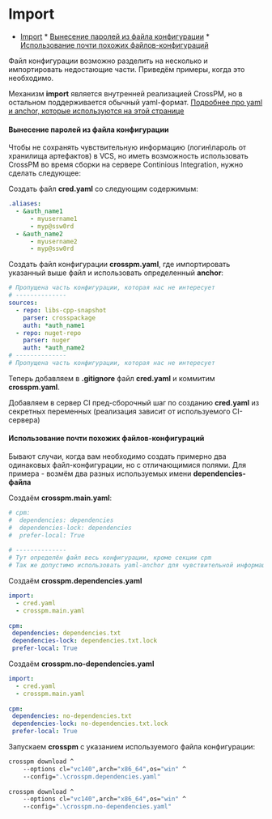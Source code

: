 Import
=======
<!--ts-->
   * [Import](#import)
            * [Вынесение паролей из файла конфигурации](#вынесение-паролей-из-файла-конфигурации)
            * [Использование почти похожих файлов-конфигураций](#использование-почти-похожих-файлов-конфигураций)

<!-- Added by: aburov, at: 2019-01-16T17:11+07:00 -->

<!--te-->

Файл конфигурации  возможно разделить на несколько и импортировать недостающие части. Приведём примеры, когда это необходимо.

Механизм **import** является внутренней реализацией CrossPM, но в остальном поддерживается обычный yaml-формат. [Подробнее про yaml и anchor, которые используются на этой странице](https://learnxinyminutes.com/docs/yaml/)

#### Вынесение паролей из файла конфигурации
Чтобы не сохранять чувствительную информацию (логин\пароль от хранилища артефактов) в VCS, но иметь возможность использовать CrossPM во время сборки на сервере Continious Integration, нужно сделать следующее:

Создать файл **cred.yaml** со следующим содержимым:
```yaml
.aliases:
  - &auth_name1
      - myusername1
      - myp@ssw0rd
  - &auth_name2
      - myusername2
      - myp@ssw0rd
```

Создать файл конфигурации **crosspm.yaml**, где импортировать указанный выше файл и использовать определенный **anchor**:
```yaml
# Пропущена часть конфигурации, которая нас не интересует
# --------------
sources:
  - repo: libs-cpp-snapshot
    parser: crosspackage
    auth: *auth_name1
  - repo: nuget-repo
    parser: nuger
    auth: *auth_name2
# --------------
# Пропущена часть конфигурации, которая нас не интересует
```

Теперь добавляем в **.gitignore** файл **cred.yaml** и коммитим **crosspm.yaml**.

Добавляем в сервер CI пред-сборочный шаг по созданию **cred.yaml** из секретных переменных (реализация зависит от используемого CI-сервера)

#### Использование почти похожих файлов-конфигураций
Бывают случаи, когда вам необходимо создать примерно два одинаковых файл-конфигурации, но с отличающимися полями. Для примера - возмём два разных используемых имени **dependencies-файла**

Создаём **crosspm.main.yaml**:
```yaml
# cpm:
#  dependencies: dependencies
#  dependencies-lock: dependencies
#  prefer-local: True
  
# --------------
# Тут определён файл весь конфигурации, кроме секции cpm
# Так же допустимо использовать yaml-anchor для чувствительной информации
```

Создаём **crosspm.dependencies.yaml**
```yaml
import:
  - cred.yaml
  - crosspm.main.yaml
  
cpm:
 dependencies: dependencies.txt
 dependencies-lock: dependencies.txt.lock
 prefer-local: True
```

Создаём **crosspm.no-dependencies.yaml**
```yaml
import:
  - cred.yaml
  - crosspm.main.yaml
  
cpm:
 dependencies: no-dependencies.txt
 dependencies-lock: no-dependencies.txt.lock
 prefer-local: True
```

Запускаем **crosspm** с указанием используемого файла конфигурации:
```bash
crosspm download ^
    --options cl="vc140",arch="x86_64",os="win" ^
    --config=".\crosspm.dependencies.yaml"
    
crosspm download ^
    --options cl="vc140",arch="x86_64",os="win" ^
    --config=".\crosspm.no-dependencies.yaml"
```
